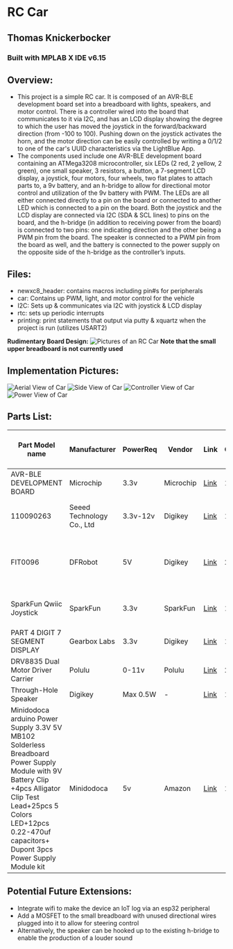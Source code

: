 # RC Car
## Thomas Knickerbocker
### Built with MPLAB X IDE v6.15

## Overview:
- This project is a simple RC car. It is composed of an AVR-BLE development board set into a breadboard with lights, speakers, and motor control. There is a controller wired into the board that communicates to it via I2C, and has an LCD display showing the degree to which the user has moved the joystick in the forward/backward direction (from -100 to 100). Pushing down on the joystick activates the horn, and the motor direction can be easily controlled by writing a 0/1/2 to one of the car's UUID characteristics via the LightBlue App.
- The components used include one AVR-BLE development board containing an ATMega3208 microcontroller, six LEDs (2 red, 2 yellow, 2 green), one small speaker, 3 resistors, a button, a 7-segment LCD display, a joystick, four motors, four wheels, two flat plates to attach parts to, a 9v battery, and an h-bridge to allow for directional motor control and utilization of the 9v battery with PWM. The LEDs are all either connected directly to a pin on the board or connected to another LED which is connected to a pin on the board. Both the joystick and the LCD display are connected via I2C (SDA & SCL lines) to pins on the board, and the h-bridge (in addition to receiving power from the board) is connected to two pins: one indicating direction and the other being a PWM pin from the board. The speaker is connected to a PWM pin from the board as well, and the battery is connected to the power supply on the opposite side of the h-bridge as the controller’s inputs.

## Files: 
- newxc8_header: contains macros including pin#s for peripherals
- car: Contains up PWM, light, and motor control for the vehicle
- I2C: Sets up & communicates via I2C with joystick & LCD display
- rtc: sets up periodic interrupts
- printing: print statements that output via putty & xquartz when the project is run (utilizes USART2)

**Rudimentary Board Design:**
![Pictures of an RC Car](img/RC_Car_Circuitv2.png)
**Note that the small upper breadboard is not currently used**

## Implementation Pictures:
![Aerial View of Car](img/Aerial_View.jpg)
![Side View of Car](img/Side_View.jpg)
![Controller View of Car](img/Controller_View.jpg)
![Power View of Car](img/Inside_View.jpg)


## Parts List:

| Part Model name | Manufacturer | PowerReq | Vendor | Link | Quantity | Price (circa May 2024) | Notes |
|-----------------|--------------|----------|--------|------|----------|------------------------|-------|
| AVR-BLE DEVELOPMENT BOARD | Microchip | 3.3v | Microchip | [Link](https://www.microchip.com/en-us/development-tool/dt100111) | 1 | $45 | Completely Replacable |
| 110090263 | Seeed Technology Co., Ltd | 3.3v-12v | Digikey | [Link](https://www.digikey.com/en/products/detail/seeed-technology-co-ltd/110090263/10290284) | 1 | $7.68 | Can always 3D print an encasing on top of this |
| FIT0096 | DFRobot | 5V | Digikey | [Link](https://www.digikey.com/en/products/detail/dfrobot/FIT0096/7597069) | 2 | $5.80 | Just a breadboard. Second one not necessary, only recommended. |
| SparkFun Qwiic Joystick | SparkFun | 3.3v | SparkFun | [Link](https://www.sparkfun.com/products/15168) | 1 | $11.50 | Overpriced. Can be replaced w/ buttons or BLE |
| PART 4 DIGIT 7 SEGMENT DISPLAY | Gearbox Labs | 3.3v | Digikey | [Link](https://www.digikey.com/en/products/detail/gearbox-labs/PART-4-DIGIT-7-SEGMENT-DISPLAY/16161106) | 1 | $1.50 | Great part, great deal |
| DRV8835 Dual Motor Driver Carrier | Polulu | 0-11v | Polulu | [Link](https://www.pololu.com/product/2135) | 2 | ~$10.00 |  |
| Through-Hole Speaker | Digikey | Max 0.5W | - | [Link](https://www.sparkfun.com/products/20660) | 1 | $2.95 |  |
| Minidodoca arduino Power Supply 3.3V 5V MB102 Solderless Breadboard Power Supply Module with 9V Battery Clip +4pcs Alligator Clip Test Lead+25pcs 5 Colors LED+12pcs 0.22-470uf capacitors+ Dupont 3pcs Power Supply Module kit | Minidodoca | 5v | Amazon | [Link](https://shorturl.at/lqKW8) | 1 | $9.99 | Overkill; All we’re really looking for here is a power supply, cables, and some LEDs |



## Potential Future Extensions:
- Integrate wifi to make the device an IoT log via an esp32 peripheral 
- Add a MOSFET to the small breadboard with unused directional wires plugged into it to allow for steering control
- Alternatively, the speaker can be hooked up to the existing h-bridge to enable the production of a louder sound
